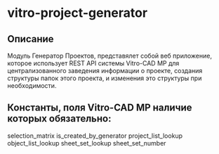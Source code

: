 # vitro-project-generator

## Описание
Модуль Генератор Проектов, представялет собой веб приложение, которое использует REST API системы Vitro-CAD MP для централизованного заведения информации о проекте, создания структуры папок этого проекта, и изменения это структуры при необходимости.

## Константы, поля Vitro-CAD MP наличие которых обязательно:

selection_matrix
is_created_by_generator
project_list_lookup
object_list_lookup
sheet_set_lookup
sheet_set_number